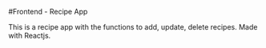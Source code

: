 #Frontend - Recipe App

This is a recipe app with the functions to add, update, delete recipes.
Made with Reactjs.
